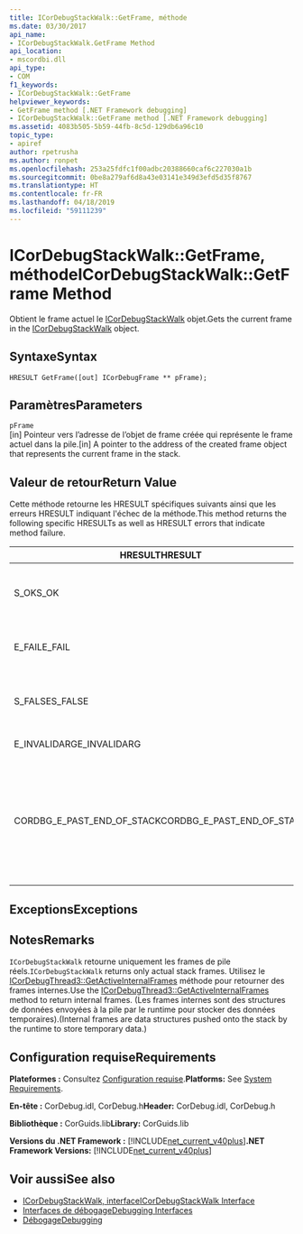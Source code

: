 ```yaml
---
title: ICorDebugStackWalk::GetFrame, méthode
ms.date: 03/30/2017
api_name:
- ICorDebugStackWalk.GetFrame Method
api_location:
- mscordbi.dll
api_type:
- COM
f1_keywords:
- ICorDebugStackWalk::GetFrame
helpviewer_keywords:
- GetFrame method [.NET Framework debugging]
- ICorDebugStackWalk::GetFrame method [.NET Framework debugging]
ms.assetid: 4083b505-5b59-44fb-8c5d-129db6a96c10
topic_type:
- apiref
author: rpetrusha
ms.author: ronpet
ms.openlocfilehash: 253a25fdfc1f00adbc20388660caf6c227030a1b
ms.sourcegitcommit: 0be8a279af6d8a43e03141e349d3efd5d35f8767
ms.translationtype: HT
ms.contentlocale: fr-FR
ms.lasthandoff: 04/18/2019
ms.locfileid: "59111239"
---
```

# <a name="icordebugstackwalkgetframe-method"></a><span data-ttu-id="b0a8e-102">ICorDebugStackWalk::GetFrame, méthode</span><span class="sxs-lookup"><span data-stu-id="b0a8e-102">ICorDebugStackWalk::GetFrame Method</span></span>
<span data-ttu-id="b0a8e-103">Obtient le frame actuel le [ICorDebugStackWalk](../../../../docs/framework/unmanaged-api/debugging/icordebugstackwalk-interface.md) objet.</span><span class="sxs-lookup"><span data-stu-id="b0a8e-103">Gets the current frame in the [ICorDebugStackWalk](../../../../docs/framework/unmanaged-api/debugging/icordebugstackwalk-interface.md) object.</span></span>  
  
## <a name="syntax"></a><span data-ttu-id="b0a8e-104">Syntaxe</span><span class="sxs-lookup"><span data-stu-id="b0a8e-104">Syntax</span></span>  
  
```  
HRESULT GetFrame([out] ICorDebugFrame ** pFrame);  
```  
  
## <a name="parameters"></a><span data-ttu-id="b0a8e-105">Paramètres</span><span class="sxs-lookup"><span data-stu-id="b0a8e-105">Parameters</span></span>  
 `pFrame`  
 <span data-ttu-id="b0a8e-106">[in] Pointeur vers l’adresse de l’objet de frame créée qui représente le frame actuel dans la pile.</span><span class="sxs-lookup"><span data-stu-id="b0a8e-106">[in] A pointer to the address of the created frame object that represents the current frame in the stack.</span></span>  
  
## <a name="return-value"></a><span data-ttu-id="b0a8e-107">Valeur de retour</span><span class="sxs-lookup"><span data-stu-id="b0a8e-107">Return Value</span></span>  
 <span data-ttu-id="b0a8e-108">Cette méthode retourne les HRESULT spécifiques suivants ainsi que les erreurs HRESULT indiquant l'échec de la méthode.</span><span class="sxs-lookup"><span data-stu-id="b0a8e-108">This method returns the following specific HRESULTs as well as HRESULT errors that indicate method failure.</span></span>  
  
|<span data-ttu-id="b0a8e-109">HRESULT</span><span class="sxs-lookup"><span data-stu-id="b0a8e-109">HRESULT</span></span>|<span data-ttu-id="b0a8e-110">Description</span><span class="sxs-lookup"><span data-stu-id="b0a8e-110">Description</span></span>|  
|-------------|-----------------|  
|<span data-ttu-id="b0a8e-111">S_OK</span><span class="sxs-lookup"><span data-stu-id="b0a8e-111">S_OK</span></span>|<span data-ttu-id="b0a8e-112">Le runtime retournée avec succès le frame actuel.</span><span class="sxs-lookup"><span data-stu-id="b0a8e-112">The runtime successfully returned the current frame.</span></span>|  
|<span data-ttu-id="b0a8e-113">E_FAIL</span><span class="sxs-lookup"><span data-stu-id="b0a8e-113">E_FAIL</span></span>|<span data-ttu-id="b0a8e-114">Le frame actuel n’a pas été retourné.</span><span class="sxs-lookup"><span data-stu-id="b0a8e-114">The current frame was not returned.</span></span>|  
|<span data-ttu-id="b0a8e-115">S_FALSE</span><span class="sxs-lookup"><span data-stu-id="b0a8e-115">S_FALSE</span></span>|<span data-ttu-id="b0a8e-116">Le frame actuel est un frame de pile native.</span><span class="sxs-lookup"><span data-stu-id="b0a8e-116">The current frame is a native stack frame.</span></span>|  
|<span data-ttu-id="b0a8e-117">E_INVALIDARG</span><span class="sxs-lookup"><span data-stu-id="b0a8e-117">E_INVALIDARG</span></span>|<span data-ttu-id="b0a8e-118">`pFrame` a la valeur null.</span><span class="sxs-lookup"><span data-stu-id="b0a8e-118">`pFrame` is null.</span></span>|  
|<span data-ttu-id="b0a8e-119">CORDBG_E_PAST_END_OF_STACK</span><span class="sxs-lookup"><span data-stu-id="b0a8e-119">CORDBG_E_PAST_END_OF_STACK</span></span>|<span data-ttu-id="b0a8e-120">Le pointeur de frame est déjà à la fin de la pile ; Par conséquent, aucun frame supplémentaires ne sont accessibles.</span><span class="sxs-lookup"><span data-stu-id="b0a8e-120">The frame pointer is already at the end of the stack; therefore, no additional frames can be accessed.</span></span>|  
  
## <a name="exceptions"></a><span data-ttu-id="b0a8e-121">Exceptions</span><span class="sxs-lookup"><span data-stu-id="b0a8e-121">Exceptions</span></span>  
  
## <a name="remarks"></a><span data-ttu-id="b0a8e-122">Notes</span><span class="sxs-lookup"><span data-stu-id="b0a8e-122">Remarks</span></span>  
 <span data-ttu-id="b0a8e-123">`ICorDebugStackWalk` retourne uniquement les frames de pile réels.</span><span class="sxs-lookup"><span data-stu-id="b0a8e-123">`ICorDebugStackWalk` returns only actual stack frames.</span></span> <span data-ttu-id="b0a8e-124">Utilisez le [ICorDebugThread3::GetActiveInternalFrames](../../../../docs/framework/unmanaged-api/debugging/icordebugthread3-getactiveinternalframes-method.md) méthode pour retourner des frames internes.</span><span class="sxs-lookup"><span data-stu-id="b0a8e-124">Use the [ICorDebugThread3::GetActiveInternalFrames](../../../../docs/framework/unmanaged-api/debugging/icordebugthread3-getactiveinternalframes-method.md) method to return internal frames.</span></span> <span data-ttu-id="b0a8e-125">(Les frames internes sont des structures de données envoyées à la pile par le runtime pour stocker des données temporaires).</span><span class="sxs-lookup"><span data-stu-id="b0a8e-125">(Internal frames are data structures pushed onto the stack by the runtime to store temporary data.)</span></span>  
  
## <a name="requirements"></a><span data-ttu-id="b0a8e-126">Configuration requise</span><span class="sxs-lookup"><span data-stu-id="b0a8e-126">Requirements</span></span>  
 <span data-ttu-id="b0a8e-127">**Plateformes :** Consultez [Configuration requise](../../../../docs/framework/get-started/system-requirements.md).</span><span class="sxs-lookup"><span data-stu-id="b0a8e-127">**Platforms:** See [System Requirements](../../../../docs/framework/get-started/system-requirements.md).</span></span>  
  
 <span data-ttu-id="b0a8e-128">**En-tête :** CorDebug.idl, CorDebug.h</span><span class="sxs-lookup"><span data-stu-id="b0a8e-128">**Header:** CorDebug.idl, CorDebug.h</span></span>  
  
 <span data-ttu-id="b0a8e-129">**Bibliothèque :** CorGuids.lib</span><span class="sxs-lookup"><span data-stu-id="b0a8e-129">**Library:** CorGuids.lib</span></span>  
  
 <span data-ttu-id="b0a8e-130">**Versions du .NET Framework :** [!INCLUDE[net_current_v40plus](../../../../includes/net-current-v40plus-md.md)]</span><span class="sxs-lookup"><span data-stu-id="b0a8e-130">**.NET Framework Versions:** [!INCLUDE[net_current_v40plus](../../../../includes/net-current-v40plus-md.md)]</span></span>  
  
## <a name="see-also"></a><span data-ttu-id="b0a8e-131">Voir aussi</span><span class="sxs-lookup"><span data-stu-id="b0a8e-131">See also</span></span>

- [<span data-ttu-id="b0a8e-132">ICorDebugStackWalk, interface</span><span class="sxs-lookup"><span data-stu-id="b0a8e-132">ICorDebugStackWalk Interface</span></span>](../../../../docs/framework/unmanaged-api/debugging/icordebugstackwalk-interface.md)
- [<span data-ttu-id="b0a8e-133">Interfaces de débogage</span><span class="sxs-lookup"><span data-stu-id="b0a8e-133">Debugging Interfaces</span></span>](../../../../docs/framework/unmanaged-api/debugging/debugging-interfaces.md)
- [<span data-ttu-id="b0a8e-134">Débogage</span><span class="sxs-lookup"><span data-stu-id="b0a8e-134">Debugging</span></span>](../../../../docs/framework/unmanaged-api/debugging/index.md)
